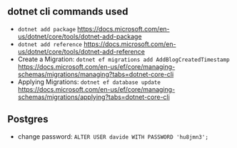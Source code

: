 

## dotnet cli commands used

- `dotnet add package` https://docs.microsoft.com/en-us/dotnet/core/tools/dotnet-add-package
- `dotnet add reference` https://docs.microsoft.com/en-us/dotnet/core/tools/dotnet-add-reference
- Create a Migration: `dotnet ef migrations add AddBlogCreatedTimestamp` https://docs.microsoft.com/en-us/ef/core/managing-schemas/migrations/managing?tabs=dotnet-core-cli
- Applying Migrations: `dotnet ef database update` https://docs.microsoft.com/en-us/ef/core/managing-schemas/migrations/applying?tabs=dotnet-core-cli


## Postgres

- change password: `ALTER USER davide WITH PASSWORD 'hu8jmn3';`